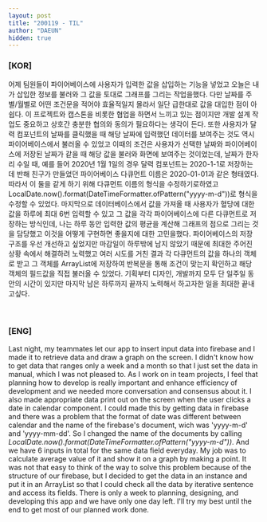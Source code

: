 ```yaml
---
layout: post
title: "200119 - TIL"
author: "DAEUN"
hidden: true
---
```


### [KOR]
어제 팀원들이 파이어베이스에 사용자가 입력한 값을 삽입하는 기능을 넣었고 오늘은 내가 삽입한 정보를 불러와 그 값을 토대로 그래프를 그리는 작업을했다. 다만 날짜를 주별/월별로 어떤 조건문을 적어야 효율적일지 몰라서 일단 급한대로 값을 대입한 점이 아쉽다. 이 프로젝트와 캡스톤을 비롯한 협업을 하면서 느끼고 있는 점이지만 개발 설계 작업도 중요하고 상호간 충분한 협의와 동의가 필요하다는 생각이 든다. 또한 사용자가 달력 컴포넌트의 날짜를 클릭했을 때 해당 날짜에 입력했던 데이터를 보여주는 것도 역시 파이어베이스에서 불러올 수 있었고 이때의 조건은 사용자가 선택한 날짜와 파이어베이스에 저장된 날짜가 같을 때 해당 값을 불러와 화면에 보여주는 것이었는데, 날짜가 한자리 수일 때, 예를 들어 2020년 1월 1일의 경우 달력 컴포넌트는 2020-1-1로 저장하는데 반해 친구가 만들었던 파이어베이스 다큐먼트 이름은 2020-01-01과 같은 형태였다. 따라서 이 둘을 같게 하기 위해 다큐먼트 이름의 형식을 수정하기로하였고 LocalDate.now().format(DateTimeFormatter.ofPattern("yyyy-m-d"))로 형식을 수정할 수 있었다. 마지막으로 데이터베이스에서 값을 가져올 때 사용자가 혈당에 대한 값을 하루에 최대 6번 입력할 수 있고 그 값을 각각 파이어베이스에 다른 다큐먼트로 저장하는 방식인데, 나는 하루 동안 입력한 값의 평균을 계산해 그래프의 점으로 그리는 것을 담당했고 이것을 어떻게 구현하면 좋을지에 대한 고민을했다. 파이어베이스의 저장 구조를 우선 개선하고 싶었지만 마감일이 하루밖에 남지 않았기 때문에 최대한 주어진 상황 속에서 해결하려 노력했고 여러 시도를 거친 결과 각 다큐먼트의 값을 하나의 객체로 받고 그 객체를 ArrayList에 저장하여 반복문을 통해 조건이 맞는지 확인하고 해당 객체의 필드값을 직접 불러올 수 있었다. 기획부터 디자인, 개발까지 모두 단 일주일 동안의 시간이 있지만 마지막 남은 하루까지 끝까지 노력해서 하고자한 일을 최대한 끝내고싶다.
<br><br><br>
### [ENG]
Last night, my teammates let our app to insert input data into firebase and I made it to retrieve data and draw a graph on the screen. I didn't know how to get data that ranges only a week and a month so that I just set the data in manual, which I was not pleased to. As I work on in team projects, I feel that planning how to develop is really important and enhance efficiency of development and we needed more conversation and consensus about it. I also made appropriate data print out on the screen when the user clicks a date in calendar component. I could made this by getting data in firebase and there was a problem that the format of date was different between calendar and the name of the firebase's document, wich was 'yyyy-m-d' and 'yyyy-mm-dd'. So I changed the name of the documents by calling _LocalDate.now().format(DateTimeFormatter.ofPattern("yyyy-m-d"))_. And we have 6 inputs in total for the same data field everyday. My job was to calculate average value of it and show it on a graph by making a point. It was not that easy to think of the way to solve this problem because of the structure of our firebase, but I decided to get the data in an instance and put it in an ArrayList so that I could check all the data by iterative sentence and access its fields. There is only a week to planning, designing, and developing this app and we have only one day left. I'll try my best until the end to get most of our planned work done.